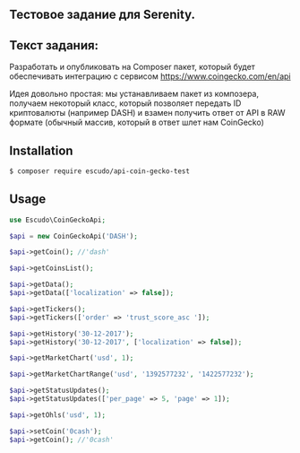 ## Тестовое задание для Serenity.

## Текст задания:

Разработать и опубликовать на Composer пакет, который будет обеспечивать интеграцию с сервисом https://www.coingecko.com/en/api 

Идея довольно простая: мы устанавливаем пакет из композера, получаем некоторый класс, который позволяет передать ID криптовалюты (например DASH) и взамен получить ответ от API в RAW формате (обычный массив, который в ответ шлет нам CoinGecko) 

## Installation

```bash
$ composer require escudo/api-coin-gecko-test
```

## Usage

```php
use Escudo\CoinGeckoApi;

$api = new CoinGeckoApi('DASH');

$api->getCoin(); //'dash'

$api->getCoinsList();

$api->getData();
$api->getData(['localization' => false]);

$api->getTickers();
$api->getTickers(['order' => 'trust_score_asc ']);

$api->getHistory('30-12-2017');
$api->getHistory('30-12-2017', ['localization' => false]);

$api->getMarketChart('usd', 1);

$api->getMarketChartRange('usd', '1392577232', '1422577232');

$api->getStatusUpdates();
$api->getStatusUpdates(['per_page' => 5, 'page' => 1]);

$api->getOhls('usd', 1);

$api->setCoin('0cash');
$api->getCoin(); //'0cash'
```
